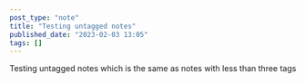 ```yaml
---
post_type: "note" 
title: "Testing untagged notes"
published_date: "2023-02-03 13:05"
tags: []
---
```


Testing untagged notes which is the same as notes with less than three tags